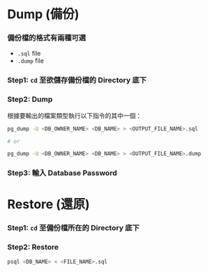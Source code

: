 # Dump (備份)

### 備份檔的格式有兩種可選

- `.sql` file
- `.dump` file

### Step1: `cd` 至欲儲存備份檔的 Directory 底下

### Step2: Dump

根據要輸出的檔案類型執行以下指令的其中一個：

```sh
pg_dump -U <DB_OWNER_NAME> <DB_NAME> > <OUTPUT_FILE_NAME>.sql

# or

pg_dump -U <DB_OWNER_NAME> <DB_NAME> > <OUTPUT_FILE_NAME>.dump
```

### Step3: 輸入 Database Password

# Restore (還原)

### Step1: `cd` 至備份檔所在的 Directory 底下

### Step2: Restore

```bash
psql <DB_NAME> < <FILE_NAME>.sql
```
